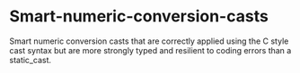 # Smart-numeric-conversion-casts
Smart numeric conversion casts that are correctly applied using the C style cast syntax but are more strongly typed and resilient to coding errors than a static_cast. 
